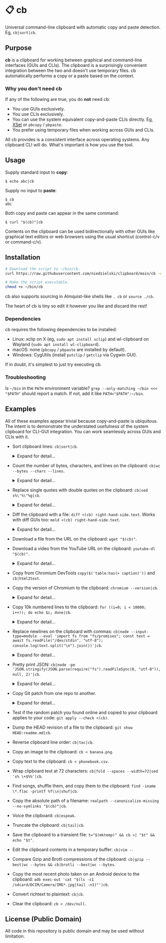 # 📋 cb

Universal command-line clipboard with automatic copy and paste detection. Eg,
`cb|sort|cb`.

## Purpose

**cb** is a clipboard for working between graphical and command-line interfaces
(GUIs and CLIs). The clipboard is a surprisingly convenient integration between
the two and doesn't use temporary files. cb automatically performs a copy or a
paste based on the context.

### Why you don't need cb

If any of the following are true, you do **not** need cb:

- You use GUIs exclusively.
- You use CLIs exclusively.
- You can use the system equivalent copy-and-paste CLIs directly. Eg,
  [XSel](https://github.com/kfish/xsel) or `pbcopy` / `pbpaste`.
- You prefer using temporary files when working across GUIs and CLIs.

All cb provides is a consistent interface across operating systems. Any
clipboard CLI will do. What's important is how you use the tool.

## Usage

Supply standard input to **copy**:

```console
$ echo abc|cb
```

Supply no input to **paste**:

```console
$ cb
abc
```

Both copy and paste can appear in the same command:

```console
$ curl "$(cb)"|cb
```

Contents on the clipboard can be used bidirectionally with other GUIs like
graphical text editors or web browsers using the usual shortcut (control-c/v or
command-c/v).

## Installation

```bash
# Download the script to ~/bin/cb.
curl https://raw.githubusercontent.com/niedzielski/clipboard/main/cb -o ~/bin/cb &&

# Make the script executable.
chmod +x ~/bin/cb
```

cb also supports sourcing in Almquist-like shells like `. cb` or `source ./cb`.

The heart of cb is tiny so edit it however you like and discard the rest!

### Dependencies

cb requires the following dependencies to be installed:

- Linux: xclip on X (eg, `sudo apt install xclip`) and wl-clipboard on Wayland
  (`sudo apt install wl-clipboard`).
- macOS: none (`pbcopy` / `pbpaste` are installed by default).
- Windows: CygUtils (install `putclip` / `getclip` via Cygwin GUI).

If in doubt, it's simplest to just try executing cb.

### Troubleshooting

Is `~/bin` in the `PATH` environment variable?
`grep --only-matching ~/bin <<< "$PATH"` should report a match. If not, add it
like `PATH="$PATH":~/bin`.

## Examples

All of these examples appear trivial because copy-and-paste is ubiquitous. The
intent is to demonstrate the understated usefulness of the system clipboard for
CLI-GUI integration. You can work seamlessly across GUIs and CLIs with it.

- Sort clipboard lines: `cb|sort|cb`. <details markdown><summary>Expand for
  detail…</summary>

  ```console
  $ # Simulate copying some lines of text from another program with control or command-C.

  $ printf 'c\nb\na'|cb

  $ cb
  c
  b
  a

  $ # Sort the clipboard's contents by line.

  $ cb|sort|cb

  $ # Simulate pasting the text back to another program with control or command-V.

  $ cb
  a
  b
  c
  ```

  </details>

- Count the number of bytes, characters, and lines on the clipboard:
  `cb|wc --bytes --chars --lines`. <details markdown><summary>Expand for
  detail…</summary>

  ```console
  $ # Simulate copying text from another program with control or command-C.

  $ echo abc|cb

  $ cb|wc --bytes --chars --lines
        1       4       4
  ```

  </details>

- Replace single quotes with double quotes on the clipboard:
  `cb|sed s%\'%\"%g|cb`. <details markdown><summary>Expand for detail…</summary>

  ```console
  $ # Simulate copying text from another program with control or command-C.

  $ cb <<<\'abc\'

  $ cb|sed s%\'%\"%g|cb

  $ # Simulate pasting the text back to another program with control or command-V.

  $ cb
  "abc"
  ```

  </details>

- Diff the clipboard with a file: `diff <(cb) right-hand-side.text`. Works with
  diff GUIs too: `meld <(cb) right-hand-side.text`.
  <details markdown><summary>Expand for detail…</summary>

  ```console
  $ # Simulate copying some lines of text from another program with control or command-C.

  $ cb << 'eof'
  a
  b
  eof

  $ # Simulate a previously saved reference.

  $ cat << 'eof' > right-hand-side.text
  a
  b
  c
  eof

  $ # Diff the contents of the clipboard with the reference.

  $ diff <(cb) right-hand-side.text
  2a3
  > c

  $ # View the same diff in Meld, a graphical diffing program.

  $ meld <(cb) right-hand-side.text
  ```

  ![Example visual difference of the clipboard (left-hand side) and right-hand-side.text in Meld.](meld.png)
  </details>

- Download a file from the URL on the clipboard: `wget "$(cb)"`.

- Download a video from the YouTube URL on the clipboard: `youtube-dl "$(cb)"`.
  <details markdown><summary>Expand for detail…</summary>

  ```console
  $ # Simulate copying a URL from a browser address bar with control or command-C.

  $ echo 'https://www.youtube.com/watch?v=92c8vW-AzAc'|cb

  $ # Download the address from the clipboard URL.

  $ youtube-dl "$(cb)"
  [youtube] 92c8vW-AzAc: Downloading webpage
  WARNING: Requested formats are incompatible for merge and will be merged into mkv.
  [download] Destination: Fritz roars-92c8vW-AzAc.f137.mp4
  [download] 100% of 5.07MiB in 01:37
  [download] Destination: Fritz roars-92c8vW-AzAc.f251.webm
  [download] 100% of 175.94KiB in 00:02
  [ffmpeg] Merging formats into "Fritz roars-92c8vW-AzAc.mkv"
  Deleting original file Fritz roars-92c8vW-AzAc.f137.mp4 (pass -k to keep)
  Deleting original file Fritz roars-92c8vW-AzAc.f251.webm (pass -k to keep)

  $ ls Fritz\ roars-92c8vW-AzAc.mkv
  'Fritz roars-92c8vW-AzAc.mkv'
  ```

  </details>

- Copy from Chromium DevTools `copy($('table:has(> caption)'))` and `cb|html2text`.

- Copy the version of Chromium to the clipboard: `chromium --version|cb`.
  <details markdown><summary>Expand for detail…</summary>

  ```console
  $ # Copy the version of Chromium installed into the clipboard.

  $ chromium --version|cb

  $ # Simulate pasting the version into another program with control or command-V.

  $ cb
  Chromium 97.0.4692.99 built on Debian bookworm/sid, running on Debian bookworm/sid
  ```

  </details>

- Copy 10k numbered lines to the clipboard:
  `for ((i=0; i < 10000; i++)); do echo $i; done|cb`.
  <details markdown><summary>Expand for detail…</summary>

  ```console
  $ # Copy numbered lines from 0 to 10000 to the clipboard.

  $ for ((i=0; i < 10000; i++)); do echo $i; done|cb

  $ # Simulate pasting the text into another program with control or command-V.

  $ cb|head
  0
  1
  2
  3
  4
  5
  6
  7
  8
  9
  ```

  </details>

- Replace newlines on the clipboard with commas:
  `cb|node --input-type=module --eval 'import fs from "fs/promises"; const text = await fs.readFile("/dev/stdin", "utf-8"); console.log(text.split("\n").join())'|cb`.
  <details markdown><summary>Expand for detail…</summary>

  ```console
  $ # Simulate copying text delimited by newlines from another program with control or command-C.

  $ echo -ne 'a\nb\nc'|cb

  $ cb|node --input-type=module --eval 'import fs from "fs/promises"; const text = await fs.readFile("/dev/stdin", "utf-8"); console.log(text.split("\n").join())'|cb

  $ # Simulate pasting the CSV back to another program with control or command-V.

  $ cb
  a,b,c
  ```

  </details>

- Pretty print JSON:
  `cb|node -pe 'JSON.stringify(JSON.parse(require("fs").readFileSync(0, "utf-8")), null, 2)'|cb`.
  <details markdown><summary>Expand for detail…</summary>

  ```console
  $ # Simulate copying a blob of JSON from another program with control or command-C.

  $ cb <<<'{"a":1,"b":2,"c":3}'

  $ cb|node -pe 'JSON.stringify(JSON.parse(require("fs").readFileSync(0, "utf-8")), null, 2)'|cb

  $ # Simulate pasting the JSON back to another program with control or command-V.

  $ cb
  {
    "a": 1,
    "b": 2,
    "c": 3
  }
  ```

  </details>

- Copy Git patch from one repo to another.
  <details markdown><summary>Expand for detail…</summary>

  ```console
  $ cd clone-a # Enter the repo directory.

  $ git diff|cb # Copy the patch. Run `git add .` first to include untracked files.

  $ cd ../clone-b # Enter the directory of another clone.

  $ cb|git apply # Paste the patch.
  ```

  </details>

- Test if the random patch you found online and copied to your clipboard applies
  to your code: `git apply --check <(cb)`.

- Dump the HEAD revision of a file to the clipboard:
  `git show HEAD:readme.md|cb`.

- Reverse clipboard line order: `cb|tac|cb`.

- Copy an image to the clipboard: `cb < banana.png`.

- Copy text to the clipboard: `cb < phonebook.csv`.

- Wrap clipboard text at 72 characters:
  `cb|fold --spaces --width=72|sed 's% \+$%%'|cb`.

- Find songs, shuffle them, and copy them to the clipboard:
  `find -iname \*.flac -printf %f\\n|shuf|cb`.

- Copy the absolute path of a filename:
  `realpath --canonicalize-missing --no-symlinks "$(cb)"|cb`.

- Voice the clipboard: `cb|espeak`.

- Truncate the clipboard: `cb|tail|cb`.

- Save the clipboard to a transient file:
  `t="$(mktemp)" && cb >| "$t" && echo "$t"`.

- Edit the clipboard contents in a temporary buffer: `cb|vim -`.

- Compare Gzip and Brotli compressions of the clipboard:
  `cb|gzip --best|wc --bytes && cb|brotli --best|wc --bytes`.

- Copy the most recent photo taken on an Android device to the clipboard:
  `adb exec-out 'cat "$(ls -c1 /sdcard/DCIM/Camera/IMG*.jpg|tail -n1)"'|cb`.

- Convert richtext to plaintext: `cb|cb`.

- Clear the clipboard: `cb < /dev/null`.

## License (Public Domain)

All code in this repository is public domain and may be used without limitation.
